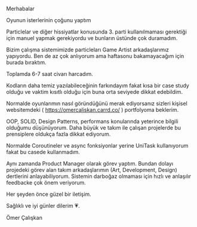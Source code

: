 Merhabalar

Oyunun isterlerinin çoğunu yaptım

Particlelar ve diğer hissiyatlar konusunda 3. parti kullanılmaması gerektiği için manuel yapmak gerekiyordu ve bunların üstünde çok duramadım.

Bizim çalışma sistemimizde particleları Game Artist arkadaşlarımız yapıyordu. Ben de az çok anlıyorum ama haftasonu bakamayacağım için burada bıraktım.

Toplamda 6-7 saat civarı harcadım.

Kodların daha temiz yazılabileceğinin farkındayım fakat kısa bir case study olduğu ve vaktim kısıtlı olduğu için buna orta seviyede dikkat edebildim.

Normalde oyunlarımın nasıl göründüğünü merak ediyorsanız sizleri kişisel websitemdeki ( https://omercaliskan.carrd.co/ ) portfolyoma beklerim.

OOP, SOLID, Design Patterns, performans konularında yeterince bilgili olduğumu düşünüyorum. Daha büyük ve takım ile çalışan projelerde bu prensiplere oldukça fazla dikkat ediyorum.

Normalde Coroutineler ve async fonksiyonlar yerine UniTask kullanıyorum fakat bu casede kullanmadım.

Aynı zamanda Product Manager olarak görev yaptım. Bundan dolayı projedeki görev alan takım arkadaşlarımın (Art, Development, Design) dertlerini anlayabiliyorum. Sistemin darboğaz olmaması için hızlı ve anlaşılır feedbacke çok önem veriyorum.

Her şeyden önce güzel bir iletişim.

Sağlıklı ve iyi günler dilerim 💗.

Ömer Çalışkan
